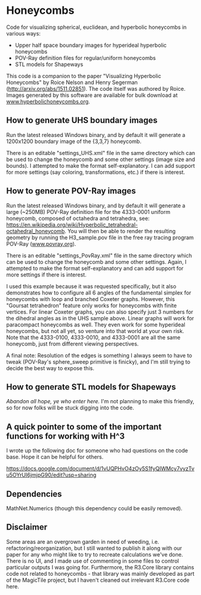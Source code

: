 # Honeycombs
Code for visualizing spherical, euclidean, and hyperbolic honeycombs in various ways:
  * Upper half space boundary images for hyperideal hyperbolic honeycombs
  * POV-Ray definition files for regular/uniform honeycombs
  * STL models for Shapeways
  
This code is a companion to the paper "Visualizing Hyperbolic Honeycombs" by Roice Nelson and Henry Segerman (http://arxiv.org/abs/1511.02851).  The code itself was authored by Roice.  Images generated by this software are available for bulk download at www.hyperbolichoneycombs.org.

## How to generate UHS boundary images
Run the latest released Windows binary, and by default it will generate a 1200x1200 boundary image of the {3,3,7} honeycomb.  

There is an editable "settings_UHS.xml" file in the same directory which can be used to change the honeycomb and some other settings (image size and bounds).  I attempted to make the format self-explanatory.  I can add support for more settings (say coloring, transformations, etc.) if there is interest.

## How to generate POV-Ray images
Run the latest released Windows binary, and by default it will generate a large (~250MB) POV-Ray definition file for the 4333-0001 uniform honeycomb, composed of octahedra and tetrahedra, see: https://en.wikipedia.org/wiki/Hyperbolic_tetrahedral-octahedral_honeycomb.  You will then be able to render the resulting geometry by running the H3_sample.pov file in the free ray tracing program POV-Ray (www.povray.org).

There is an editable "settings_PovRay.xml" file in the same directory which can be used to change the honeycomb and some other settings.  Again, I attempted to make the format self-explanatory and can add support for more settings if there is interest.

I used this example because it was requested specifically, but it also demonstrates how to configure all 6 angles of the fundamental simplex for honeycombs with loop and branched Coxeter graphs.  However, this "Goursat tetrahedron" feature only works for honeycombs with finite vertices.  For linear Coxeter graphs, you can also specify just 3 numbers for the dihedral angles as in the UHS sample above.  Linear graphs will work for paracompact honeycombs as well.  They even work for some hyperideal honeycombs, but not all yet, so venture into that world at your own risk.  Note that the 4333-0100, 4333-0010, and 4333-0001 are all the same honeycomb, just from different viewing perspectives.

A final note:
Resolution of the edges is something I always seem to have to tweak (POV-Ray's sphere_sweep primitive is finicky), and I'm still trying to decide the best way to expose this.

## How to generate STL models for Shapeways
_Abandon all hope, ye who enter here._  I'm not planning to make this friendly, so for now folks will be stuck digging into the code.

## A quick pointer to some of the important functions for working with H^3
I wrote up the following doc for someone who had questions on the code base. Hope it can be helpful for others.

https://docs.google.com/document/d/1vUQPHvO4zOy5S1fyQIWMcy7vyzTvu5OYrUI6jmjpG90/edit?usp=sharing

## Dependencies
MathNet.Numerics (though this dependency could be easily removed).

## Disclaimer
Some areas are an overgrown garden in need of weeding, i.e. refactoring/reorganization, but I still wanted to publish it along with our paper for any who might like to try to recreate calculations we've done.  There is no UI, and I made use of commenting in some files to control particular outputs I was going for.  Furthermore, the R3.Core library contains code not related to honeycombs - that library was mainly developed as part of the MagicTile project, but I haven't cleaned out irrelevant R3.Core code here.
